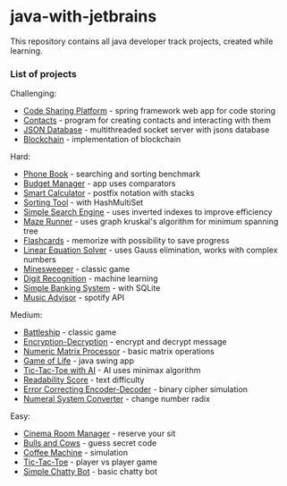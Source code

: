 # java-with-jetbrains

This repository contains all java developer track projects, created while learning.

### List of projects

Challenging:
- [Code Sharing Platform] - spring framework web app for code storing
- [Contacts] - program for creating contacts and interacting with them
- [JSON Database] - multithreaded socket server with jsons database
- [Blockchain] - implementation of blockchain

Hard:
- [Phone Book] - searching and sorting benchmark
- [Budget Manager] - app uses comparators
- [Smart Calculator] - postfix notation with stacks
- [Sorting Tool] - with HashMultiSet
- [Simple Search Engine] - uses inverted indexes to improve efficiency
- [Maze Runner] - uses graph kruskal's algorithm for minimum spanning tree
- [Flashcards] - memorize with possibility to save progress
- [Linear Equation Solver] - uses Gauss elimination, works with complex numbers
- [Minesweeper] - classic game
- [Digit Recognition] - machine learning
- [Simple Banking System] - with SQLite
- [Music Advisor] - spotify API

Medium:
- [Battleship] - classic game
- [Encryption-Decryption] - encrypt and decrypt message
- [Numeric Matrix Processor] - basic matrix operations
- [Game of Life] - java swing app
- [Tic-Tac-Toe with AI] - AI uses minimax algorithm
- [Readability Score] - text difficulty
- [Error Correcting Encoder-Decoder] - binary cipher simulation
- [Numeral System Converter] - change number radix

Easy:
  - [Cinema Room Manager] - reserve your sit
  - [Bulls and Cows] - guess secret code
  - [Coffee Machine] - simulation
  - [Tic-Tac-Toe] - player vs player game
  - [Simple Chatty Bot] - basic chatty bot



   [Cinema Room Manager]: <easy/cinema>
   [Bulls and Cows]: <easy/bullscows>
   [Coffee Machine]: <easy/machine>
   [Tic-Tac-Toe]: <easy/tictactoe>
   [Simple Chatty Bot]: <easy/bot>
   
   [Battleship]: <medium/battleship>
   [Encryption-Decryption]: <medium/encryptdecrypt>
   [Numeric Matrix Processor]: <medium/processor>
   [Game of Life]: <medium/life>
   [Tic-Tac-Toe with AI]: <medium/tictactoeai>
   [Readability Score]: <medium/readability>
   [Error Correcting Encoder-Decoder]: <medium/correcter>
   [Numeral System Converter]: <medium/converter>
   
   [Phone Book]: <hard/phonebook>
   [Budget Manager]: <hard/budget>
   [Smart Calculator]: <hard/calculator>
   [Sorting Tool]: <hard/sorting>
   [Simple Search Engine]: <hard/search>
   [Maze Runner]: <hard/maze>
   [Flashcards]: <hard/flashcards>
   [Linear Equation Solver]: <hard/solver>
   [Minesweeper]: <hard/minesweeper>
   [Digit Recognition]: <hard/recognition>
   [Simple Banking System]: <hard/banking>
   [Music Advisor]: <hard/advisor>

   [Code Sharing Platform]: <challenging/platform>
   [Contacts]: <challenging/contacts>
   [JSON Database]: <challenging/jsondatabase>
   [Blockchain]: <challenging/blockchain>
